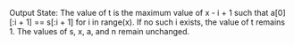 Output State: The value of t is the maximum value of x - i + 1 such that a[0][:i + 1] == s[:i + 1] for i in range(x). If no such i exists, the value of t remains 1. The values of s, x, a, and n remain unchanged.